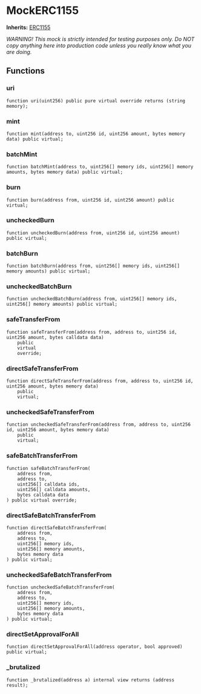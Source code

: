 # MockERC1155
**Inherits:**
[ERC1155](/lib/solady/src/tokens/ERC1155.sol/abstract.ERC1155.md)

*WARNING! This mock is strictly intended for testing purposes only.
Do NOT copy anything here into production code unless you really know what you are doing.*


## Functions
### uri


```solidity
function uri(uint256) public pure virtual override returns (string memory);
```

### mint


```solidity
function mint(address to, uint256 id, uint256 amount, bytes memory data) public virtual;
```

### batchMint


```solidity
function batchMint(address to, uint256[] memory ids, uint256[] memory amounts, bytes memory data) public virtual;
```

### burn


```solidity
function burn(address from, uint256 id, uint256 amount) public virtual;
```

### uncheckedBurn


```solidity
function uncheckedBurn(address from, uint256 id, uint256 amount) public virtual;
```

### batchBurn


```solidity
function batchBurn(address from, uint256[] memory ids, uint256[] memory amounts) public virtual;
```

### uncheckedBatchBurn


```solidity
function uncheckedBatchBurn(address from, uint256[] memory ids, uint256[] memory amounts) public virtual;
```

### safeTransferFrom


```solidity
function safeTransferFrom(address from, address to, uint256 id, uint256 amount, bytes calldata data)
    public
    virtual
    override;
```

### directSafeTransferFrom


```solidity
function directSafeTransferFrom(address from, address to, uint256 id, uint256 amount, bytes memory data)
    public
    virtual;
```

### uncheckedSafeTransferFrom


```solidity
function uncheckedSafeTransferFrom(address from, address to, uint256 id, uint256 amount, bytes memory data)
    public
    virtual;
```

### safeBatchTransferFrom


```solidity
function safeBatchTransferFrom(
    address from,
    address to,
    uint256[] calldata ids,
    uint256[] calldata amounts,
    bytes calldata data
) public virtual override;
```

### directSafeBatchTransferFrom


```solidity
function directSafeBatchTransferFrom(
    address from,
    address to,
    uint256[] memory ids,
    uint256[] memory amounts,
    bytes memory data
) public virtual;
```

### uncheckedSafeBatchTransferFrom


```solidity
function uncheckedSafeBatchTransferFrom(
    address from,
    address to,
    uint256[] memory ids,
    uint256[] memory amounts,
    bytes memory data
) public virtual;
```

### directSetApprovalForAll


```solidity
function directSetApprovalForAll(address operator, bool approved) public virtual;
```

### _brutalized


```solidity
function _brutalized(address a) internal view returns (address result);
```

